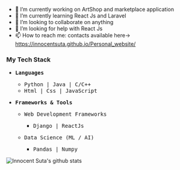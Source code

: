 - 🔭 I’m currently working on ArtShop and marketplace application
- 🌱 I’m currently learning React Js and Laravel
- 👯 I’m looking to collaborate on anything 
- 🤔 I’m looking for help with React Js
- 📫 How to reach me: contacts available here->  https://innocentsuta.github.io/Personal_website/


<h3><sample> My Tech Stack </sample></h3>
<ul>
    <li>
        <p><samp><b>Languages</b></samp></p>
        <ul>
            <li><samp> Python | Java | C/C++ </samp></li>
            <li><samp> Html | Css | JavaScript </samp></li>
        </ul>
    </li>
    <li>
     <p><samp><b>Frameworks & Tools</b></samp></p>
     <ul>
        <li>
            <p><samp>Web Development Frameworks</samp></p>
            <ul>
                <li><samp> Django | ReactJs </samp></li>
            </ul>
        </li>
        <li>
            <p><samp>Data Science (ML / AI)<samp></p>
            <ul> 
                <li><samp> Pandas | Numpy </samp></li>
            </ul>
        </li>
     </ul>
     </li>
</ul>

![Innocent Suta's github stats](https://github-readme-stats.vercel.app/api?username=InnocentSuta&count_private=true&show_icons=true)








